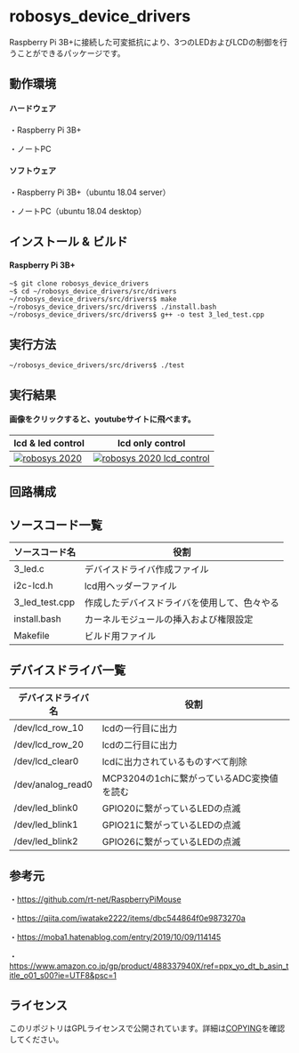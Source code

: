 # robosys_device_drivers
Raspberry Pi 3B+に接続した可変抵抗により、3つのLEDおよびLCDの制御を行うことができるパッケージです。

## 動作環境
#### ハードウェア
・Raspberry Pi 3B+

・ノートPC

#### ソフトウェア
・Raspberry Pi 3B+（ubuntu 18.04 server）

・ノートPC（ubuntu 18.04 desktop）

## インストール & ビルド
#### Raspberry Pi 3B+
```
~$ git clone robosys_device_drivers 
~$ cd ~/robosys_device_drivers/src/drivers
~/robosys_device_drivers/src/drivers$ make
~/robosys_device_drivers/src/drivers$ ./install.bash
~/robosys_device_drivers/src/drivers$ g++ -o test 3_led_test.cpp
```

## 実行方法
```
~/robosys_device_drivers/src/drivers$ ./test
```

## 実行結果
#### 画像をクリックすると、youtubeサイトに飛べます。
|lcd & led control|lcd only control|
|---|---|
|[![robosys 2020](https://img.youtube.com/vi/JrrdK_rhAd8/0.jpg)](https://www.youtube.com/watch?v=JrrdK_rhAd8)|[![robosys 2020 lcd_control](https://img.youtube.com/vi/Y0zuZoEhaN8/0.jpg)](https://www.youtube.com/watch?v=Y0zuZoEhaN8)|


## 回路構成

## ソースコード一覧
| ソースコード名  | 役割                                         | 
| --------------- | -------------------------------------------- | 
| 3_led.c         | デバイスドライバ作成ファイル                 | 
| i2c-lcd.h       | lcd用ヘッダーファイル                        | 
| 3_led_test.cpp  | 作成したデバイスドライバを使用して、色々やる | 
| install.bash    | カーネルモジュールの挿入および権限設定       | 
| Makefile        | ビルド用ファイル                             | 

## デバイスドライバ一覧
| デバイスドライバ名 | 役割                                      | 
| ------------------ | ----------------------------------------- | 
| /dev/lcd_row_10    | lcdの一行目に出力                         | 
| /dev/lcd_row_20    | lcdの二行目に出力                         | 
| /dev/lcd_clear0    | lcdに出力されているものすべて削除         | 
| /dev/analog_read0  | MCP3204の1chに繋がっているADC変換値を読む | 
| /dev/led_blink0    | GPIO20に繋がっているLEDの点滅             | 
| /dev/led_blink1    | GPIO21に繋がっているLEDの点滅             | 
| /dev/led_blink2    | GPIO26に繋がっているLEDの点滅             | 
## 参考元
・https://github.com/rt-net/RaspberryPiMouse

・https://qiita.com/iwatake2222/items/dbc544864f0e9873270a

・https://moba1.hatenablog.com/entry/2019/10/09/114145

・https://www.amazon.co.jp/gp/product/488337940X/ref=ppx_yo_dt_b_asin_title_o01_s00?ie=UTF8&psc=1
## ライセンス

このリポジトリはGPLライセンスで公開されています。詳細は[COPYING](./COPYING)を確認してください。
